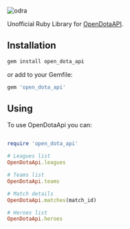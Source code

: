![odra](https://user-images.githubusercontent.com/2478436/28491007-95355790-6ef0-11e7-95b9-a08f585db9e8.png)



Unofficial Ruby Library for [OpenDotaAPI](https://docs.opendota.com/).


## Installation
```ruby
gem install open_dota_api
```

or add to your Gemfile:
```ruby
gem 'open_dota_api'
```


## Using

To use OpenDotaApi you can:

```ruby

require 'open_dota_api'

```


```ruby
# Leagues list
OpenDotaApi.leagues

# Teams list
OpenDotaApi.teams

# Match details
OpenDotaApi.matches(match_id)

# Heroes list
OpenDotaApi.heroes

```
